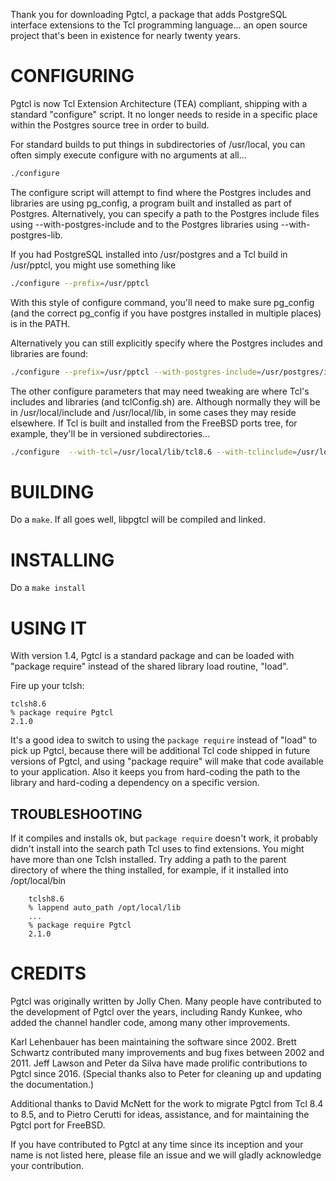 Thank you for downloading Pgtcl, a package that adds PostgreSQL interface extensions to the Tcl programming language... an open source project that's been in existence for nearly twenty years.

# CONFIGURING

Pgtcl is now Tcl Extension Architecture (TEA) compliant, shipping with a standard "configure" script.  It no longer needs to reside in a specific place within the Postgres source tree in order to build.  

For standard builds to put things in subdirectories of /usr/local, you can often simply execute configure with no arguments at all...

```sh
./configure
```

The configure script will attempt to find where the Postgres includes and libraries are using pg_config, a program built and installed as part of Postgres.  Alternatively, you can specify a path to the Postgres include files using --with-postgres-include and to the Postgres libraries using --with-postgres-lib.  

If you had PostgreSQL installed into /usr/postgres and a Tcl build in /usr/pptcl, you might use something like

```sh
./configure --prefix=/usr/pptcl
```

With this style of configure command, you'll need to make sure pg_config (and the correct pg_config if you have postgres installed in multiple places) is in the PATH.

Alternatively you can still explicitly specify where the Postgres includes and libraries are found:

```sh
./configure --prefix=/usr/pptcl --with-postgres-include=/usr/postgres/include --with-postgres-lib=/usr/postgres/lib
```

The other configure parameters that may need tweaking are where Tcl's includes and libraries (and tclConfig.sh) are.  Although normally they will be in /usr/local/include and /usr/local/lib, in some cases they may reside elsewhere.  If Tcl is built and installed from the FreeBSD ports tree, for example, they'll be in versioned subdirectories...

```sh
./configure  --with-tcl=/usr/local/lib/tcl8.6 --with-tclinclude=/usr/local/include/tcl8.6
```

# BUILDING

Do a `make`.  If all goes well, libpgtcl will be compiled and linked.

# INSTALLING

Do a `make install`

# USING IT

With version 1.4, Pgtcl is a standard package and can be loaded with "package require" instead of the shared library load routine, "load".

Fire up your tclsh:

```
tclsh8.6
% package require Pgtcl
2.1.0
```

It's a good idea to switch to using the ``package require`` instead of "load" to pick up Pgtcl, because there will be additional Tcl code shipped in future versions of Pgtcl, and using "package require" will make that code available to your application.  Also it keeps you from hard-coding the path to the library and hard-coding a dependency on a specific version.

## TROUBLESHOOTING

If it compiles and installs ok, but ``package require`` doesn't work, it probably didn't install into the search path Tcl uses to find extensions.  You might have more than one Tclsh installed.  Try adding a path to the parent directory of where the thing installed, for example, if it installed into /opt/local/bin

```
    tclsh8.6
    % lappend auto_path /opt/local/lib
    ...
    % package require Pgtcl
    2.1.0
```

# CREDITS

Pgtcl was originally written by Jolly Chen.  Many people have contributed to the development of Pgtcl over the years, including Randy Kunkee, who added the channel handler code, among many other improvements.

Karl Lehenbauer has been maintaining the software since 2002.  Brett Schwartz contributed many improvements and bug fixes between 2002 and 2011.  Jeff Lawson and Peter da Silva have made prolific contributions to Pgtcl since 2016.  (Special thanks also to Peter for cleaning up and updating the documentation.)

Additional thanks to David McNett for the work to migrate Pgtcl from Tcl 8.4 to 8.5, and to Pietro Cerutti for ideas, assistance, and for maintaining the Pgtcl port for FreeBSD.

If you have contributed to Pgtcl at any time since its inception and your name is not listed here, please file an issue and we will gladly acknowledge your contribution.
